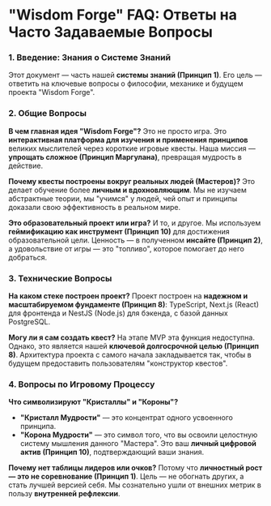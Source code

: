 # "Wisdom Forge" FAQ: Ответы на Часто Задаваемые Вопросы

### 1. Введение: Знания о Системе Знаний

Этот документ — часть нашей **системы знаний (Принцип 1)**. Его цель — ответить на ключевые вопросы о философии, механике и будущем проекта "Wisdom Forge".

### 2. Общие Вопросы

**В чем главная идея "Wisdom Forge"?**
Это не просто игра. Это **интерактивная платформа для изучения и применения принципов** великих мыслителей через короткие игровые квесты. Наша миссия — **упрощать сложное (Принцип Маргулана)**, превращая мудрость в действие.

**Почему квесты построены вокруг реальных людей (Мастеров)?**
Это делает обучение более **личным и вдохновляющим**. Мы не изучаем абстрактные теории, мы "учимся" у людей, чей опыт и принципы доказали свою эффективность в реальном мире.

**Это образовательный проект или игра?**
И то, и другое. Мы используем **геймификацию как инструмент (Принцип 10)** для достижения образовательной цели. Ценность — в полученном **инсайте (Принцип 2)**, а удовольствие от игры — это "топливо", которое помогает до него добраться.

### 3. Технические Вопросы

**На каком стеке построен проект?**
Проект построен на **надежном и масштабируемом фундаменте (Принцип 8)**: TypeScript, Next.js (React) для фронтенда и NestJS (Node.js) для бэкенда, с базой данных PostgreSQL.

**Могу ли я сам создать квест?**
На этапе MVP эта функция недоступна. Однако, это является нашей **ключевой долгосрочной целью (Принцип 8)**. Архитектура проекта с самого начала закладывается так, чтобы в будущем предоставить пользователям "конструктор квестов".

### 4. Вопросы по Игровому Процессу

**Что символизируют "Кристаллы" и "Короны"?**
*   **"Кристалл Мудрости"** — это концентрат одного усвоенного принципа.
*   **"Корона Мудрости"** — это символ того, что вы освоили целостную систему мышления данного "Мастера". Это ваш **личный цифровой актив (Принцип 10)**, подтверждающий ваши знания.

**Почему нет таблицы лидеров или очков?**
Потому что **личностный рост — это не соревнование (Принцип 1)**. Цель — не обогнать других, а стать лучшей версией себя. Мы сознательно ушли от внешних метрик в пользу **внутренней рефлексии**.